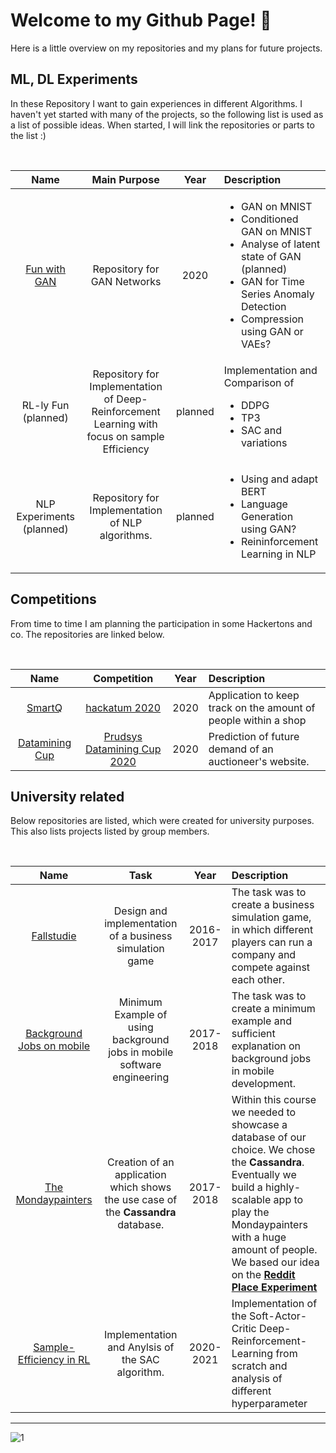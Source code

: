 # Welcome to my Github Page! 👋

Here is a little overview on my repositories and my plans for future projects.

## ML, DL Experiments

In these Repository I want to gain experiences in different Algorithms. I haven't yet started with many of the projects, so the following list is used as a list of possible ideas. When started, I will link the repositories or parts to the list :) </br>
  
</br>

  | Name   | Main Purpose | Year | Description
  |:---:   | :---: | :---: |  :---
  | [Fun with GAN](https://github.com/sukram42/project-fun-with-GAN) | Repository for GAN Networks |2020| <ul><li>GAN on MNIST</li><li>Conditioned GAN on MNIST</li><li>Analyse of latent state of GAN (planned)</li><li>GAN for Time Series Anomaly Detection</li><li>Compression using GAN or VAEs? </li></ul>
  | RL-ly Fun (planned) | Repository for Implementation of Deep-Reinforcement Learning with focus on sample Efficiency |planned | Implementation and Comparison of <ul><li>DDPG</li><li>TP3</li><li>SAC and variations</li></ul>
  | NLP Experiments (planned) | Repository for Implementation of NLP algorithms. | planned | <ul><li>Using and adapt BERT</li><li>Language Generation using GAN?</li><li>Reininforcement Learning in NLP</li></ul>

## Competitions
From time to time I am planning the participation in some Hackertons and co. The repositories are linked below.
  
</br>

  | Name   | Competition | Year | Description
  |:---:   | :---:       |  :---: |:---
  | [SmartQ](https://github.com/sukram42/SmartQ) | [hackatum 2020](https://devpost.com/software/smartqueue-4im8hf ) | 2020|Application to keep track on the amount of people within a shop
  | [Datamining Cup](https://github.com/sukram42/tum-prudsys-datamining-cup) | [Prudsys Datamining Cup 2020](https://www.data-mining-cup.com/dmc-2020/) | 2020 | Prediction of future demand of an auctioneer's website.


## University related

Below repositories are listed, which were created for university purposes. This also lists projects listed by group members.
    
</br>

  | Name   | Task | Year | Description
  |:---:   | :---: |  :---: | :---
  | [Fallstudie](https://github.com/sukram42/Fallstudie) | Design and implementation of a business simulation game | 2016-2017 | The task was to create a business simulation game, in which different players can run a company and compete against each other.
  | [Background Jobs on mobile](https://github.com/sukram42/mobile1_pfisterer_backgroundjobs)| Minimum Example of using background jobs in mobile software engineering | 2017-2018 | The task was to create a minimum example and sufficient explanation on background jobs in mobile development.
  | [The Mondaypainters](https://github.com/TimMaa/project-bladerunner)| Creation of an application which shows the use case of the __Cassandra__ database. | 2017-2018 | Within this course we needed to showcase a database of our choice. We chose the __Cassandra__. Eventually we build a highly-scalable app to play the Mondaypainters with a huge amount of people. We based our idea on the [**Reddit Place Experiment**](https://en.wikipedia.org/wiki/Place_(Reddit))
  | [Sample-Efficiency in RL](https://github.com/davelbit/DTU-RL-Sample-Efficiency) | Implementation and Anylsis of the SAC algorithm. | 2020-2021 | Implementation of the Soft-Actor-Critic Deep-Reinforcement-Learning from scratch and analysis of different hyperparameter

---

![1](https://github-readme-stats.vercel.app/api/top-langs/?username=sukram42)
